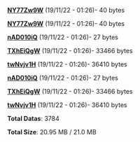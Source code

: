 [**NY77Zw9W**](/data/NY77Zw9W.txt) (19/11/22 - 01:26)- 40 bytes

[**NY77Zw9W**](/data/NY77Zw9W.txt) (19/11/22 - 01:26)- 40 bytes

[**nAD010iQ**](/data/nAD010iQ.txt) (19/11/22 - 01:26)- 27 bytes

[**TXhEiQgW**](/data/TXhEiQgW.txt) (19/11/22 - 01:26)- 33466 bytes

[**twNvjv1H**](/data/twNvjv1H.txt) (19/11/22 - 01:26)- 36410 bytes

[**nAD010iQ**](/data/nAD010iQ.txt) (19/11/22 - 01:26)- 27 bytes

[**TXhEiQgW**](/data/TXhEiQgW.txt) (19/11/22 - 01:26)- 33466 bytes

[**twNvjv1H**](/data/twNvjv1H.txt) (19/11/22 - 01:26)- 36410 bytes

**Total Datas**: 3784

**Total Size**: 20.95 MB / 21.0 MB